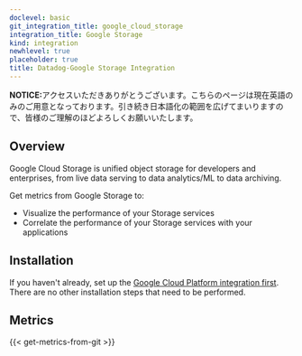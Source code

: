 ```yaml
---
doclevel: basic
git_integration_title: google_cloud_storage
integration_title: Google Storage
kind: integration
newhlevel: true
placeholder: true
title: Datadog-Google Storage Integration
---
```


<div class='alert alert-info'><strong>NOTICE:</strong>アクセスいただきありがとうございます。こちらのページは現在英語のみのご用意となっております。引き続き日本語化の範囲を広げてまいりますので、皆様のご理解のほどよろしくお願いいたします。</div>



## Overview
Google Cloud Storage is unified object storage for developers and enterprises, from live data serving to data analytics/ML to data archiving.

Get metrics from Google Storage to:

* Visualize the performance of your Storage services
* Correlate the performance of your Storage services with your applications

## Installation

If you haven't already, set up the [Google Cloud Platform integration first](/integrations/google_cloud_platform). There are no other installation steps that need to be performed.

## Metrics

{{< get-metrics-from-git >}}
